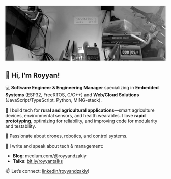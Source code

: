![header](https://github.com/royyandzakiy/royyandzakiy/blob/master/docs/header.png)

## 👋 Hi, I’m Royyan!
💻 **Software Engineer & Engineering Manager** specializing in **Embedded Systems** (ESP32, FreeRTOS, C/C++) and **Web/Cloud Solutions** (JavaScript/TypeScript, Python, MING-stack).

📡 I build tech for **rural and agricultural applications**—smart agriculture devices, environmental sensors, and health wearables. I love **rapid prototyping**, optimizing for reliability, and improving code for modularity and testability.

🚀 Passionate about drones, robotics, and control systems.

📖 I write and speak about tech & management:
- **Blog**: medium.com/@royyandzakiy
- **Talks**: [bit.ly/royyantalks](https://bit.ly/royyantalks)

📫 Let’s connect: [linkedin/royyandzakiy](https://www.linkedin.com/in/royyandzakiy/)!
